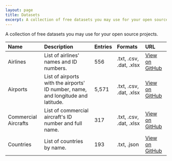 ```yaml
---
layout: page
title: Datasets
excerpt: A collection of free datasets you may use for your open source projects.
---
```


A collection of free datasets you may use for your open source projects.

| Name | Description | Entries | Formats | URL |
|:--- |:-------- |:-------- |:-------- |:-------- |
| Airlines | List of airlines' names and ID numbers. | 556 | .txt, .csv, .dat, .xlsx | [View on GitHub](https://github.com/brandonhimpfen/airlines) |
| Airports | List of airports with the airports' ID number, name, and longitude and latitude. | 5,571 | .txt, .csv, .dat, .xlsx | [View on GitHub](https://github.com/brandonhimpfen/airports) |
| Commercial Aircrafts | List of commercial aircraft's ID number and full name. | 317 | .txt, .csv, .dat, .xlsx | [View on GitHub](https://github.com/brandonhimpfen/commercial-aircrafts) |
| Countries | List of countries by name. | 193 | .txt, .json | [View on GitHub](https://github.com/brandonhimpfen/countries) |